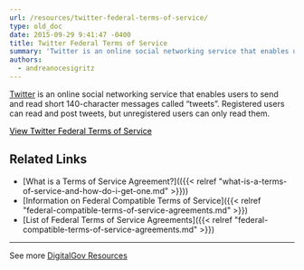 ```yaml
---
url: /resources/twitter-federal-terms-of-service/
type: old_doc
date: 2015-09-29 9:41:47 -0400
title: Twitter Federal Terms of Service
summary: 'Twitter is an online social networking service that enables users to send and read short 140-character messages called &#8220;tweets&#8221;. Registered users can read and post tweets, but unregistered users can only read them. View Twitter Federal Terms of Service   Related Links What is a Terms of Service Agreement? Information on Federal Compatible Terms of'
authors:
  - andreanocesigritz
---
```


[Twitter](https://twitter.com/) is an online social networking service that enables users to send and read short 140-character messages called &#8220;tweets&#8221;. Registered users can read and post tweets, but unregistered users can only read them.

<a class="button" style="color: #000000" href="https://twitter.com/tos?lang=en">View Twitter Federal Terms of Service</a>

 

## Related Links

  * [What is a Terms of Service Agreement?](({{< relref "what-is-a-terms-of-service-and-how-do-i-get-one.md" >}}))
  * [Information on Federal Compatible Terms of Service]({{< relref "federal-compatible-terms-of-service-agreements.md" >}})
  * [List of Federal Terms of Service Agreements]({{< relref "federal-compatible-terms-of-service-agreements.md" >}})

 

* * *

 

 

See more [DigitalGov Resources](https://www.WHATEVER/resources/)